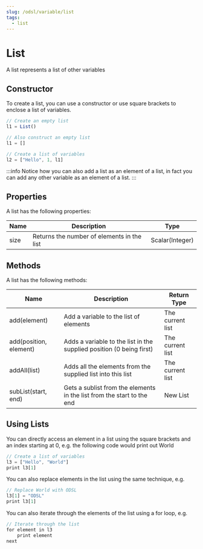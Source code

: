 ```yaml
---
slug: /odsl/variable/list
tags:
  - list
---
```

List
====================

A list represents a list of other variables

## Constructor

To create a list, you can use a constructor or use square brackets to enclose a list of variables.
```js
// Create an empty list
l1 = List()

// Also construct an empty list
l1 = []

// Create a list of variables
l2 = ["Hello", 1, l1]
```

:::info
Notice how you can also add a list as an element of a list, in fact you can add any other variable as an element of a list.
:::

## Properties

A list has the following properties:

|**Name**|**Description**|**Type**|
|-|-|-|
|size|Returns the number of elements in the list|Scalar(Integer)|

## Methods

A list has the following methods:

|**Name**|**Description**|**Return Type**|
|-|-|-|
|add(element)|Add a variable to the list of elements|The current list|
|add(position, element)|Adds a variable to the list in the supplied position (0 being first)|The current list|
|addAll(list)|Adds all the elements from the supplied list into this list|The current list|
|subList(start, end)|Gets a sublist from the elements in the list from the start to the end|New List|

## Using Lists

You can directly access an element in a list using the square brackets and an index starting at 0, e.g. the following code would print out World
```js
// Create a list of variables
l3 = ["Hello", "World"]
print l3[1]
```
You can also replace elements in the list using the same technique, e.g.
```js
// Replace World with ODSL
l3[1] = "ODSL"
print l3[1]
```
You can also iterate through the elements of the list using a for loop, e.g.
```js
// Iterate through the list
for element in l3
    print element
next
```
